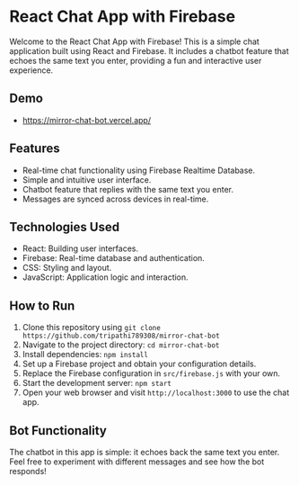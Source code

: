 # React Chat App with Firebase

Welcome to the React Chat App with Firebase! This is a simple chat application built using React and Firebase. It includes a chatbot feature that echoes the same text you enter, providing a fun and interactive user experience.

## Demo

- https://mirror-chat-bot.vercel.app/

## Features

- Real-time chat functionality using Firebase Realtime Database.
- Simple and intuitive user interface.
- Chatbot feature that replies with the same text you enter.
- Messages are synced across devices in real-time.

## Technologies Used

- React: Building user interfaces.
- Firebase: Real-time database and authentication.
- CSS: Styling and layout.
- JavaScript: Application logic and interaction.

## How to Run

1. Clone this repository using `git clone https://github.com/tripathi789308/mirror-chat-bot`
2. Navigate to the project directory: `cd mirror-chat-bot`
3. Install dependencies: `npm install`
4. Set up a Firebase project and obtain your configuration details.
5. Replace the Firebase configuration in `src/firebase.js` with your own.
6. Start the development server: `npm start`
7. Open your web browser and visit `http://localhost:3000` to use the chat app.

## Bot Functionality

The chatbot in this app is simple: it echoes back the same text you enter. Feel free to experiment with different messages and see how the bot responds!
